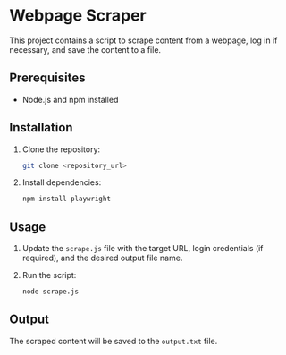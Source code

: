 # Webpage Scraper

This project contains a script to scrape content from a webpage, log in if necessary, and save the content to a file.

## Prerequisites

-   Node.js and npm installed

## Installation

1.  Clone the repository:

    ```bash
    git clone <repository_url>
    ```

2.  Install dependencies:

    ```bash
    npm install playwright
    ```

## Usage

1.  Update the `scrape.js` file with the target URL, login credentials (if required), and the desired output file name.

2.  Run the script:

    ```bash
    node scrape.js
    ```

## Output

The scraped content will be saved to the `output.txt` file.

